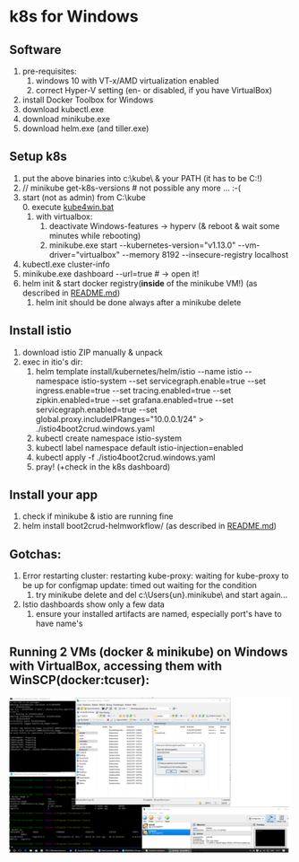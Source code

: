 # k8s for Windows

## Software
1. pre-requisites:
	1. windows 10 with VT-x/AMD virtualization enabled
	2. correct Hyper-V setting (en- or disabled, if you have VirtualBox)
2. install Docker Toolbox for Windows
3. download kubectl.exe
4. download minikube.exe
5. download helm.exe (and tiller.exe)

## Setup k8s
1. put the above binaries into c:\kube\ & your PATH (it has to be C:\!)
2. // minikube get-k8s-versions	# not possible any more ... :-(
3. start (not as admin) from C:\kube\
	0. execute [kube4win.bat](kube4win.bat)
	1. with virtualbox:
		1. deactivate Windows-features -> hyperv (& reboot & wait some minutes while rebooting)
		2. minikube.exe start --kubernetes-version="v1.13.0" --vm-driver="virtualbox" --memory 8192 --insecure-registry localhost
4. kubectl.exe cluster-info
5. minikube.exe dashboard --url=true	# -> open it!
6. helm init & start docker registry(**inside** of the minikube VM!) (as described in [README.md](README.md))
	1. helm init should be done always after a minikube delete

## Install istio
1. download istio ZIP manually & unpack
2. exec in itio's dir:
	1. helm template install/kubernetes/helm/istio --name istio --namespace istio-system --set servicegraph.enable=true --set ingress.enable=true --set tracing.enabled=true --set zipkin.enabled=true --set grafana.enabled=true --set servicegraph.enabled=true --set global.proxy.includeIPRanges="10.0.0.1/24" > ./istio4boot2crud.windows.yaml
	2. kubectl create namespace istio-system
	3. kubectl label namespace default istio-injection=enabled
	4. kubectl apply -f ./istio4boot2crud.windows.yaml
	5. pray! (+check in the k8s dashboard)
	
## Install your app
1. check if minikube & istio are running fine
2. helm install boot2crud-helmworkflow/ (as described in [README.md](README.md#helm))

## Gotchas:
1. Error restarting cluster: restarting kube-proxy: waiting for kube-proxy to be up for configmap update: timed out waiting for the condition
	1. try minikube delete and del c:\Users\{un}\.minikube\ and start again...
2. Istio dashboards show only a few data
	1. ensure your installed artifacts are named, especially port's have to have name's

## Running 2 VMs (docker & minikube) on Windows with VirtualBox, accessing them with WinSCP(docker:tcuser):
<img src="_res/kube.on.win.png" width="650px">
